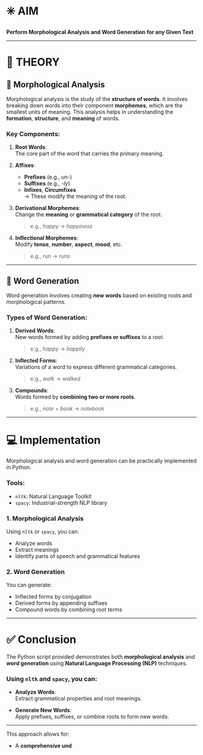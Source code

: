 # ✳️ AIM

**Perform Morphological Analysis and Word Generation for any Given Text**

---

# 📘 THEORY

## 📌 Morphological Analysis

Morphological analysis is the study of the **structure of words**. It involves breaking down words into their component **morphemes**, which are the smallest units of meaning. This analysis helps in understanding the **formation**, **structure**, and **meaning** of words.

### Key Components:
1. **Root Words**:  
   The core part of the word that carries the primary meaning.

2. **Affixes**:  
   - **Prefixes** (e.g., *un-*)  
   - **Suffixes** (e.g., *-ly*)  
   - **Infixes**, **Circumfixes**  
   → These modify the meaning of the root.

3. **Derivational Morphemes**:  
   Change the **meaning** or **grammatical category** of the root.  
   > e.g., *happy* → *happiness*

4. **Inflectional Morphemes**:  
   Modify **tense**, **number**, **aspect**, **mood**, etc.  
   > e.g., *run* → *runs*

---

## 📌 Word Generation

Word generation involves creating **new words** based on existing roots and morphological patterns.

### Types of Word Generation:
1. **Derived Words**:  
   New words formed by adding **prefixes or suffixes** to a root.  
   > e.g., *happy* → *happily*

2. **Inflected Forms**:  
   Variations of a word to express different grammatical categories.  
   > e.g., *walk* → *walked*

3. **Compounds**:  
   Words formed by **combining two or more roots**.  
   > e.g., *note* + *book* → *notebook*

---

# 💻 Implementation

Morphological analysis and word generation can be practically implemented in Python.

### Tools:
- `nltk`: Natural Language Toolkit
- `spacy`: Industrial-strength NLP library

### 1. Morphological Analysis
Using `nltk` or `spacy`, you can:
- Analyze words
- Extract meanings
- Identify parts of speech and grammatical features

### 2. Word Generation
You can generate:
- Inflected forms by conjugation
- Derived forms by appending suffixes
- Compound words by combining root terms

---

# ✅ Conclusion

The Python script provided demonstrates both **morphological analysis** and **word generation** using **Natural Language Processing (NLP)** techniques.

### Using `nltk` and `spacy`, you can:
- **Analyze Words**:  
  Extract grammatical properties and root meanings.

- **Generate New Words**:  
  Apply prefixes, suffixes, or combine roots to form new words.

---

This approach allows for:
- A **comprehensive und**

